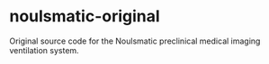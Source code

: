 # noulsmatic-original
Original source code for the Noulsmatic preclinical medical imaging ventilation system.
